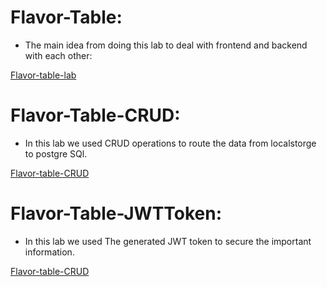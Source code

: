 
# Flavor-Table:
- The main idea from doing this lab to deal with frontend and backend with each other:

[Flavor-table-lab](https://github.com/OmarAmjad310/Flavor-Table/blob/Flavor-Table-Lab)

# Flavor-Table-CRUD:
- In this lab we used CRUD operations to route the data from localstorge to postgre SQl.

[Flavor-table-CRUD](https://github.com/OmarAmjad310/Flavor-Table/blob/Flavor-Table-CRUD)

# Flavor-Table-JWTToken:
- In this lab we used The generated JWT token to secure the important information.

[Flavor-table-CRUD](https://github.com/OmarAmjad310/Flavor-Table/blob/Flavor-Table-CRUD)

